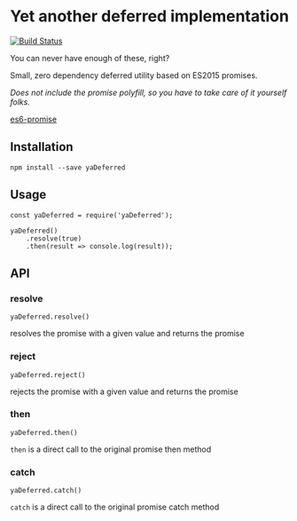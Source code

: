 # Yet another deferred implementation

[![Build Status](https://travis-ci.org/kostasmanionis/yaDeferred.svg?branch=master)](https://travis-ci.org/kostasmanionis/yaDeferred)

You can never have enough of these, right?

Small, zero dependency deferred utility based on ES2015 promises.

*Does not include the promise polyfill, so you have to take care of it yourself folks.*

[es6-promise](https://github.com/stefanpenner/es6-promise)

## Installation

`npm install --save yaDeferred`

## Usage

```
const yaDeferred = require('yaDeferred');

yaDeferred()
    .resolve(true)
    .then(result => console.log(result));
```
## API

### resolve

`yaDeferred.resolve()`

resolves the promise with a given value and returns the promise

### reject

`yaDeferred.reject()`

rejects the promise with a given value and returns the promise

### then

`yaDeferred.then()`

`then` is a direct call to the original promise then method

### catch

`yaDeferred.catch()`

`catch` is a direct call to the original promise catch method

